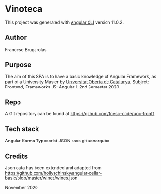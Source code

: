 # Vinoteca

This project was generated with [Angular CLI](https://github.com/angular/angular-cli) version 11.0.2.

## Author
Francesc Brugarolas

## Purpose
The aim of this SPA is to have a basic knowledge of Angular Framework, as part of a University Master by [Universitat Oberta de Catalunya](http://uoc.edu). Subject: Frontend, Frameworks JS: Angular I. 2nd Semester 2020.

## Repo
A Git repository can be found at https://github.com/fcesc-code/uoc-front1 

## Tech stack
Angular
Karma
Typescript
JSON
sass
git
sonarqube

## Credits
Json data has been extended and adapted from https://github.com/hollyschinsky/angular-cellar-basic/blob/master/wines/wines.json

November 2020